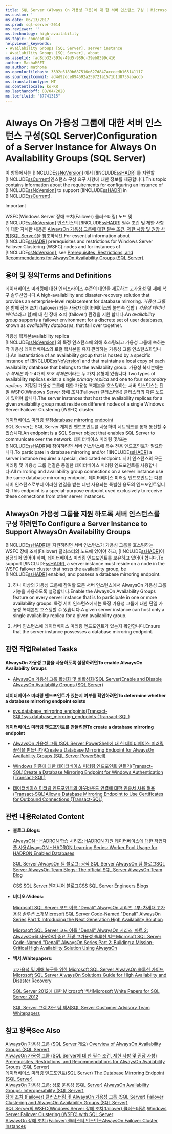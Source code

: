 ```yaml
---
title: SQL Server (Always On 가용성 그룹)에 대 한 서버 인스턴스 구성 | Microsoft Docs
ms.custom: ''
ms.date: 06/13/2017
ms.prod: sql-server-2014
ms.reviewer: ''
ms.technology: high-availability
ms.topic: conceptual
helpviewer_keywords:
- Availability Groups [SQL Server], server instance
- Availability Groups [SQL Server], about
ms.assetid: fad8db32-593e-49d5-989c-39eb8399c416
author: MashaMSFT
ms.author: mathoma
ms.openlocfilehash: 3392e6189b687516e627d847acceedb165141117
ms.sourcegitcommit: ad4d92dce894592a259721a1571b1d8736abacdb
ms.translationtype: MT
ms.contentlocale: ko-KR
ms.lasthandoff: 08/04/2020
ms.locfileid: "87741315"
---
```

# <a name="configuration-of-a-server-instance-for-always-on-availability-groups-sql-server"></a><span data-ttu-id="4efbd-102">Always On 가용성 그룹에 대한 서버 인스턴스 구성(SQL Server)</span><span class="sxs-lookup"><span data-stu-id="4efbd-102">Configuration of a Server Instance for Always On Availability Groups (SQL Server)</span></span>
  <span data-ttu-id="4efbd-103">이 항목에서는 [!INCLUDE[ssNoVersion](../../../includes/ssnoversion-md.md)] 에서 [!INCLUDE[ssHADR](../../../includes/sshadr-md.md)] 를 지원할 [!INCLUDE[ssCurrent](../../../includes/sscurrent-md.md)]인스턴스 구성 요구 사항에 대한 정보를 제공합니다.</span><span class="sxs-lookup"><span data-stu-id="4efbd-103">This topic contains information about the requirements for configuring an instance of [!INCLUDE[ssNoVersion](../../../includes/ssnoversion-md.md)] to support [!INCLUDE[ssHADR](../../../includes/sshadr-md.md)] in [!INCLUDE[ssCurrent](../../../includes/sscurrent-md.md)].</span></span>  
  
> [!IMPORTANT]  
>  <span data-ttu-id="4efbd-104">WSFC(Windows Server 장애 조치(Failover) 클러스터링) 노드 및 [!INCLUDE[ssNoVersion](../../../includes/ssnoversion-md.md)] 인스턴스의 [!INCLUDE[ssHADR](../../../includes/sshadr-md.md)] 필수 조건 및 제한 사항에 대한 자세한 내용은 [AlwaysOn 가용성 그룹에 대한 필수 조건, 제한 사항 및 권장 사항&#40;SQL Server&#41;](prereqs-restrictions-recommendations-always-on-availability.md)을 참조하세요.</span><span class="sxs-lookup"><span data-stu-id="4efbd-104">For essential information about [!INCLUDE[ssHADR](../../../includes/sshadr-md.md)] prerequisites and restrictions for Windows Server Failover Clustering (WSFC) nodes and for instances of [!INCLUDE[ssNoVersion](../../../includes/ssnoversion-md.md)], see [Prerequisites, Restrictions, and Recommendations for AlwaysOn Availability Groups &#40;SQL Server&#41;](prereqs-restrictions-recommendations-always-on-availability.md).</span></span>  
  
 
  
##  <a name="terms-and-definitions"></a><a name="TermsAndDefinitions"></a> <span data-ttu-id="4efbd-105">용어 및 정의</span><span class="sxs-lookup"><span data-stu-id="4efbd-105">Terms and Definitions</span></span>  
  
 <span data-ttu-id="4efbd-106">데이터베이스 미러링에 대한 엔터프라이즈 수준의 대안을 제공하는 고가용성 및 재해 복구 솔루션입니다.</span><span class="sxs-lookup"><span data-stu-id="4efbd-106">A high-availability and disaster-recovery solution that provides an enterprise-level replacement for database mirroring.</span></span> <span data-ttu-id="4efbd-107">*가용성 그룹* 은 함께 장애 조치 (failover) 되는 사용자 데이터베이스의 불연속 집합 ( *가용성 데이터베이스*라고 함)에 대 한 장애 조치 (failover) 환경을 지원 합니다.</span><span class="sxs-lookup"><span data-stu-id="4efbd-107">An *availability group* supports a failover environment for a discrete set of user databases, known as *availability databases*, that fail over together.</span></span>  
  
 <span data-ttu-id="4efbd-108">가용성 복제본</span><span class="sxs-lookup"><span data-stu-id="4efbd-108">availability replica</span></span>  
 <span data-ttu-id="4efbd-109">[!INCLUDE[ssNoVersion](../../../includes/ssnoversion-md.md)] 의 특정 인스턴스에 의해 호스팅되고 가용성 그룹에 속하는 각 가용성 데이터베이스의 로컬 복사본을 유지 관리하는 가용성 그룹 인스턴스화입니다.</span><span class="sxs-lookup"><span data-stu-id="4efbd-109">An instantiation of an availability group that is hosted by a specific instance of [!INCLUDE[ssNoVersion](../../../includes/ssnoversion-md.md)] and that maintains a local copy of each availability database that belongs to the availability group.</span></span> <span data-ttu-id="4efbd-110">가용성 복제본에는 *주 복제본* 과 1-4개의 *보조 복제본*이라는 두 가지 유형이 있습니다.</span><span class="sxs-lookup"><span data-stu-id="4efbd-110">Two types of availability replicas exist: a single *primary replica* and one to four *secondary replicas*.</span></span> <span data-ttu-id="4efbd-111">지정된 가용성 그룹에 대한 가용성 복제본을 호스팅하는 서버 인스턴스는 단일 WSFC(Windows Server 장애 조치(Failover) 클러스터링) 클러스터의 다른 노드에 있어야 합니다.</span><span class="sxs-lookup"><span data-stu-id="4efbd-111">The server instances that host the availability replicas for a given availability group must reside on different nodes of a single Windows Server Failover Clustering (WSFC) cluster.</span></span>  
  
 [<span data-ttu-id="4efbd-112">데이터베이스 미러링 끝점</span><span class="sxs-lookup"><span data-stu-id="4efbd-112">database mirroring endpoint</span></span>](../../database-mirroring/the-database-mirroring-endpoint-sql-server.md)  
 <span data-ttu-id="4efbd-113">SQL Server는 SQL Server 개체인 엔드포인트를 사용하여 네트워크를 통해 통신할 수 있습니다.</span><span class="sxs-lookup"><span data-stu-id="4efbd-113">An endpoint is a SQL Server object that enables SQL Server to communicate over the network.</span></span> <span data-ttu-id="4efbd-114">데이터베이스 미러링 및/또는 [!INCLUDE[ssHADR](../../../includes/sshadr-md.md)]에 참여하려면 서버 인스턴스에 특수 전용 엔드포인트가 필요합니다.</span><span class="sxs-lookup"><span data-stu-id="4efbd-114">To participate in database mirroring and/or [!INCLUDE[ssHADR](../../../includes/sshadr-md.md)] a server instance requires a special, dedicated endpoint.</span></span> <span data-ttu-id="4efbd-115">서버 인스턴스의 모든 미러링 및 가용성 그룹 연결은 동일한 데이터베이스 미러링 엔드포인트를 사용합니다.</span><span class="sxs-lookup"><span data-stu-id="4efbd-115">All mirroring and availability group connections on a server instance use the same database mirroring endpoint.</span></span> <span data-ttu-id="4efbd-116">데이터베이스 미러링 엔드포인트는 다른 서버 인스턴스로부터 이러한 연결을 받는 데만 사용되는 특별한 용도의 엔드포인트입니다.</span><span class="sxs-lookup"><span data-stu-id="4efbd-116">This endpoint is a special-purpose endpoint used exclusively to receive these connections from other server instances.</span></span>  
  
##  <a name="to-configure-a-server-instance-to-support-alwayson-availability-groups"></a><a name="ConfigSI"></a><span data-ttu-id="4efbd-117">AlwaysOn 가용성 그룹을 지원 하도록 서버 인스턴스를 구성 하려면</span><span class="sxs-lookup"><span data-stu-id="4efbd-117">To Configure a Server Instance to Support AlwaysOn Availability Groups</span></span>  
 <span data-ttu-id="4efbd-118">[!INCLUDE[ssHADR](../../../includes/sshadr-md.md)]을 지원하려면 서버 인스턴스가 가용성 그룹을 호스팅하는 WSFC 장애 조치(Failover) 클러스터의 노드에 있어야 하고, [!INCLUDE[ssHADR](../../../includes/sshadr-md.md)]이 설정되어 있어야 하며, 데이터베이스 미러링 엔드포인트를 보유하고 있어야 합니다.</span><span class="sxs-lookup"><span data-stu-id="4efbd-118">To support [!INCLUDE[ssHADR](../../../includes/sshadr-md.md)], a server instance must reside on a node in the WSFC failover cluster that hosts the availability group, be [!INCLUDE[ssHADR](../../../includes/sshadr-md.md)] enabled, and possess a database mirroring endpoint.</span></span>  
  
1.  <span data-ttu-id="4efbd-119">하나 이상의 가용성 그룹에 참여할 모든 서버 인스턴스에서 AlwaysOn 가용성 그룹 기능을 사용하도록 설정합니다.</span><span class="sxs-lookup"><span data-stu-id="4efbd-119">Enable the AlwaysOn Availability Groups feature on every server instance that is to participate in one or more availability groups.</span></span> <span data-ttu-id="4efbd-120">특정 서버 인스턴스에서는 특정 가용성 그룹에 대한 단일 가용성 복제본만 호스팅할 수 있습니다.</span><span class="sxs-lookup"><span data-stu-id="4efbd-120">A given server instance can host only a single availability replica for a given availability group.</span></span>  
  
2.  <span data-ttu-id="4efbd-121">서버 인스턴스에 데이터베이스 미러링 엔드포인트가 있는지 확인합니다.</span><span class="sxs-lookup"><span data-stu-id="4efbd-121">Ensure that the server instance possesses a database mirroring endpoint.</span></span>  
  
##  <a name="related-tasks"></a><a name="RelatedTasks"></a> <span data-ttu-id="4efbd-122">관련 작업</span><span class="sxs-lookup"><span data-stu-id="4efbd-122">Related Tasks</span></span>  
 <span data-ttu-id="4efbd-123">**AlwaysOn 가용성 그룹을 사용하도록 설정하려면**</span><span class="sxs-lookup"><span data-stu-id="4efbd-123">**To enable AlwaysOn Availability Groups**</span></span>  
  
-   [<span data-ttu-id="4efbd-124">AlwaysOn 가용성 그룹 활성화 및 비활성화&#40;SQL Server&#41;</span><span class="sxs-lookup"><span data-stu-id="4efbd-124">Enable and Disable AlwaysOn Availability Groups &#40;SQL Server&#41;</span></span>](enable-and-disable-always-on-availability-groups-sql-server.md)  
  
 <span data-ttu-id="4efbd-125">**데이터베이스 미러링 엔드포인트가 있는지 여부를 확인하려면**</span><span class="sxs-lookup"><span data-stu-id="4efbd-125">**To determine whether a database mirroring endpoint exists**</span></span>  
  
-   [<span data-ttu-id="4efbd-126">sys.database_mirroring_endpoints&#40;Transact-SQL&#41;</span><span class="sxs-lookup"><span data-stu-id="4efbd-126">sys.database_mirroring_endpoints &#40;Transact-SQL&#41;</span></span>](/sql/relational-databases/system-catalog-views/sys-database-mirroring-endpoints-transact-sql)  
  
 <span data-ttu-id="4efbd-127">**데이터베이스 미러링 엔드포인트를 만들려면**</span><span class="sxs-lookup"><span data-stu-id="4efbd-127">**To create a database mirroring endpoint**</span></span>  
  
-   [<span data-ttu-id="4efbd-128">AlwaysOn 가용성 그룹 &#40;SQL Server PowerShell에 대 한 데이터베이스 미러링 끝점을 만듭니다&#41;</span><span class="sxs-lookup"><span data-stu-id="4efbd-128">Create a Database Mirroring Endpoint for AlwaysOn Availability Groups &#40;SQL Server PowerShell&#41;</span></span>](database-mirroring-always-on-availability-groups-powershell.md)  
  
-   [<span data-ttu-id="4efbd-129">Windows 인증에 대한 데이터베이스 미러링 엔드포인트 만들기&#40;Transact-SQL&#41;</span><span class="sxs-lookup"><span data-stu-id="4efbd-129">Create a Database Mirroring Endpoint for Windows Authentication &#40;Transact-SQL&#41;</span></span>](../../database-mirroring/create-a-database-mirroring-endpoint-for-windows-authentication-transact-sql.md)  
  
-   [<span data-ttu-id="4efbd-130">데이터베이스 미러링 엔드포인트의 아웃바운드 연결에 대한 인증서 사용 허용&#40;Transact-SQL&#41;</span><span class="sxs-lookup"><span data-stu-id="4efbd-130">Allow a Database Mirroring Endpoint to Use Certificates for Outbound Connections &#40;Transact-SQL&#41;</span></span>](../../database-mirroring/database-mirroring-use-certificates-for-outbound-connections.md)  
  
##  <a name="related-content"></a><a name="RelatedContent"></a> <span data-ttu-id="4efbd-131">관련 내용</span><span class="sxs-lookup"><span data-stu-id="4efbd-131">Related Content</span></span>  
  
-   <span data-ttu-id="4efbd-132">**블로그:**</span><span class="sxs-lookup"><span data-stu-id="4efbd-132">**Blogs:**</span></span>  
  
     [<span data-ttu-id="4efbd-133">AlwaysON - HADRON 학습 시리즈: HADRON 지원 데이터베이스에 대한 작업자 풀 사용</span><span class="sxs-lookup"><span data-stu-id="4efbd-133">AlwaysON - HADRON Learning Series: Worker Pool Usage for HADRON Enabled Databases</span></span>](https://blogs.msdn.com/b/psssql/archive/2012/05/17/alwayson-hadron-learning-series-worker-pool-usage-for-hadron-enabled-databases.aspx)  
  
     [<span data-ttu-id="4efbd-134">SQL Server AlwaysOn 팀 블로그: 공식 SQL Server AlwaysOn 팀 블로그</span><span class="sxs-lookup"><span data-stu-id="4efbd-134">SQL Server AlwaysOn Team Blogs: The official SQL Server AlwaysOn Team Blog</span></span>](https://blogs.msdn.com/b/sqlalwayson/)  
  
     [<span data-ttu-id="4efbd-135">CSS SQL Server 엔지니어 블로그</span><span class="sxs-lookup"><span data-stu-id="4efbd-135">CSS SQL Server Engineers Blogs</span></span>](https://blogs.msdn.com/b/psssql/)  
  
-   <span data-ttu-id="4efbd-136">**비디오:**</span><span class="sxs-lookup"><span data-stu-id="4efbd-136">**Videos:**</span></span>  
  
     [<span data-ttu-id="4efbd-137">Microsoft SQL Server 코드 이름 "Denali" AlwaysOn 시리즈, 1부: 차세대 고가용성 솔루션 소개</span><span class="sxs-lookup"><span data-stu-id="4efbd-137">Microsoft SQL Server Code-Named "Denali" AlwaysOn Series,Part 1: Introducing the Next Generation High Availability Solution</span></span>](https://channel9.msdn.com/Events/TechEd/NorthAmerica/2011/DBI302)  
  
     [<span data-ttu-id="4efbd-138">Microsoft SQL Server 코드 이름 "Denali" AlwaysOn 시리즈, 파트 2: AlwaysOn을 사용하여 중요 환경 고가용성 솔루션 빌드</span><span class="sxs-lookup"><span data-stu-id="4efbd-138">Microsoft SQL Server Code-Named "Denali" AlwaysOn Series,Part 2: Building a Mission-Critical High Availability Solution Using AlwaysOn</span></span>](https://channel9.msdn.com/Events/TechEd/NorthAmerica/2011/DBI404)  
  
-   <span data-ttu-id="4efbd-139">**백서:**</span><span class="sxs-lookup"><span data-stu-id="4efbd-139">**Whitepapers:**</span></span>  
  
     [<span data-ttu-id="4efbd-140">고가용성 및 재해 복구를 위한 Microsoft SQL Server AlwaysOn 솔루션 가이드</span><span class="sxs-lookup"><span data-stu-id="4efbd-140">Microsoft SQL Server AlwaysOn Solutions Guide for High Availability and Disaster Recovery</span></span>](https://go.microsoft.com/fwlink/?LinkId=227600)  
  
     [<span data-ttu-id="4efbd-141">SQL Server 2012에 대한 Microsoft 백서</span><span class="sxs-lookup"><span data-stu-id="4efbd-141">Microsoft White Papers for SQL Server 2012</span></span>](https://msdn.microsoft.com/library/hh403491.aspx)  
  
     [<span data-ttu-id="4efbd-142">SQL Server 고객 자문 팀 백서</span><span class="sxs-lookup"><span data-stu-id="4efbd-142">SQL Server Customer Advisory Team Whitepapers</span></span>](http://sqlcat.com/)  
  
## <a name="see-also"></a><span data-ttu-id="4efbd-143">참고 항목</span><span class="sxs-lookup"><span data-stu-id="4efbd-143">See Also</span></span>  
 <span data-ttu-id="4efbd-144">[AlwaysOn 가용성 그룹 &#40;SQL Server 개요&#41;](overview-of-always-on-availability-groups-sql-server.md) </span><span class="sxs-lookup"><span data-stu-id="4efbd-144">[Overview of AlwaysOn Availability Groups &#40;SQL Server&#41;](overview-of-always-on-availability-groups-sql-server.md) </span></span>  
 <span data-ttu-id="4efbd-145">[AlwaysOn 가용성 그룹 &#40;SQL Server에 대 한 필수 조건, 제한 사항 및 권장 사항&#41;](prereqs-restrictions-recommendations-always-on-availability.md) </span><span class="sxs-lookup"><span data-stu-id="4efbd-145">[Prerequisites, Restrictions, and Recommendations for AlwaysOn Availability Groups &#40;SQL Server&#41;](prereqs-restrictions-recommendations-always-on-availability.md) </span></span>  
 <span data-ttu-id="4efbd-146">[데이터베이스 미러링 엔드포인트&#40;SQL Server&#41;](../../database-mirroring/the-database-mirroring-endpoint-sql-server.md) </span><span class="sxs-lookup"><span data-stu-id="4efbd-146">[The Database Mirroring Endpoint &#40;SQL Server&#41;](../../database-mirroring/the-database-mirroring-endpoint-sql-server.md) </span></span>  
 <span data-ttu-id="4efbd-147">[AlwaysOn 가용성 그룹: 상호 운용성 (SQL Server)](always-on-availability-groups-interoperability-sql-server.md) </span><span class="sxs-lookup"><span data-stu-id="4efbd-147">[AlwaysOn Availability Groups: Interoperability (SQL Server)](always-on-availability-groups-interoperability-sql-server.md) </span></span>  
 <span data-ttu-id="4efbd-148">[장애 조치 (Failover) 클러스터링 및 AlwaysOn 가용성 그룹 &#40;SQL Server&#41;](failover-clustering-and-always-on-availability-groups-sql-server.md) </span><span class="sxs-lookup"><span data-stu-id="4efbd-148">[Failover Clustering and AlwaysOn Availability Groups &#40;SQL Server&#41;](failover-clustering-and-always-on-availability-groups-sql-server.md) </span></span>  
 <span data-ttu-id="4efbd-149">[SQL Server의 WSFC&#40;Windows Server 장애 조치(failover) 클러스터링&#41;](../../../sql-server/failover-clusters/windows/windows-server-failover-clustering-wsfc-with-sql-server.md) </span><span class="sxs-lookup"><span data-stu-id="4efbd-149">[Windows Server Failover Clustering &#40;WSFC&#41; with SQL Server](../../../sql-server/failover-clusters/windows/windows-server-failover-clustering-wsfc-with-sql-server.md) </span></span>  
 [<span data-ttu-id="4efbd-150">AlwaysOn 장애 조치 (Failover) 클러스터 인스턴스</span><span class="sxs-lookup"><span data-stu-id="4efbd-150">AlwaysOn Failover Cluster Instances</span></span>](../../../sql-server/failover-clusters/windows/always-on-failover-cluster-instances-sql-server.md)  
  
